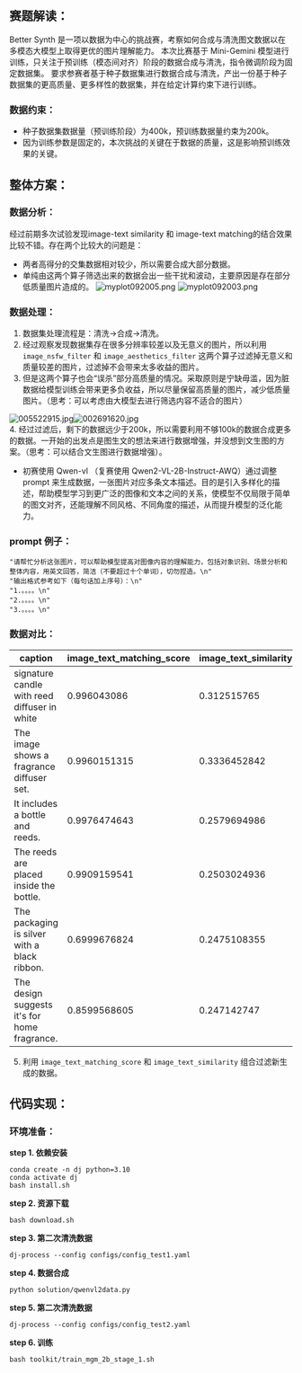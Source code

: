 ## 赛题解读：  
  
Better Synth 是一项以数据为中心的挑战赛，考察如何合成与清洗图文数据以在多模态大模型上取得更优的图片理解能力。 本次比赛基于 Mini-Gemini 模型进行训练，只关注于预训练（模态间对齐）阶段的数据合成与清洗，指令微调阶段为固定数据集。 要求参赛者基于种子数据集进行数据合成与清洗，产出一份基于种子数据集的更高质量、更多样性的数据集，并在给定计算约束下进行训练。  
  
### 数据约束：  
  
- 种子数据集数据量（预训练阶段）为400k，预训练数据量约束为200k。 
- 因为训练参数是固定的，本次挑战的关键在于数据的质量，这是影响预训练效果的关键。  

## 整体方案： 
  
### 数据分析：  
经过前期多次试验发现image-text similarity 和 image-text matching的结合效果比较不错。存在两个比较大的问题是：
- 两者高得分的交集数据相对较少，所以需要合成大部分数据。
- 单纯由这两个算子筛选出来的数据会出一些干扰和波动，主要原因是存在部分低质量图片造成的。
![myplot092005.png](..%2Fmyplot092005.png)
![myplot092003.png](..%2Fmyplot092003.png)
 
### 数据处理：
1. 数据集处理流程是：清洗→合成→清洗。  
2. 经过观察发现数据集存在很多分辨率较差以及无意义的图片，所以利用 `image_nsfw_filter` 和 `image_aesthetics_filter` 这两个算子过滤掉无意义和质量较差的图片，过滤掉不会带来太多收益的图片。
3. 但是这两个算子也会“误杀”部分高质量的情况。采取原则是宁缺毋滥，因为脏数据给模型训练会带来更多负收益，所以尽量保留高质量的图片，减少低质量图片。（思考：可以考虑由大模型去进行筛选内容不适合的图片）
  
  ![005522915.jpg](..%2Fimages%2Ftest2%2F005522915.jpg)![002691620.jpg](..%2Fimages%2Ftest2%2F002691620.jpg)  
4. 经过过滤后，剩下的数据远少于200k，所以需要利用不够100k的数据合成更多的数据。一开始的出发点是图生文的想法来进行数据增强，并没想到文生图的方案。（思考：可以结合文生图进行数据增强）。
  - 初赛使用 Qwen-vl （复赛使用 Qwen2-VL-2B-Instruct-AWQ）通过调整 prompt 来生成数据，一张图片对应多条文本描述。目的是引入多样化的描述，帮助模型学习到更广泛的图像和文本之间的关系，使模型不仅局限于简单的图文对齐，还能理解不同风格、不同角度的描述，从而提升模型的泛化能力。  
  
### prompt 例子：  
  
```  
"请帮忙分析这张图片，可以帮助模型提高对图像内容的理解能力，包括对象识别、场景分析和整体内容，用英文回答，简洁（不要超过十个单词），切勿捏造。\n"  
"输出格式参考如下（每句话加上序号）：\n"  
"1.。。。。\n"  
"2.。。。。\n"  
"3.。。。。\n"  
```  
  
### 数据对比：  
  
| caption | image_text_matching_score | image_text_similarity |  
|------------------------------------------------------------------------------------------------|----------------------------|-----------------------|  
| signature candle with reed diffuser in white                                                    | 0.996043086                | 0.312515765           |  
| The image shows a fragrance diffuser set. | 0.9960151315                | 0.3336452842          |  
| It includes a bottle and reeds. | 0.9976474643                | 0.2579694986            |  
| The reeds are placed inside the bottle. | 0.9909159541                | 0.2503024936           |  
| The packaging is silver with a black ribbon. | 0.6999676824                | 0.2475108355           |
| The design suggests it's for home fragrance. | 0.8599568605                | 0.247142747           |

  
  
5. 利用 `image_text_matching_score` 和 `image_text_similarity` 组合过滤新生成的数据。

## 代码实现： 
### 环境准备：
**step 1. 依赖安装**

```shell
conda create -n dj python=3.10
conda activate dj
bash install.sh
```

**step 2. 资源下载**

```shell
bash download.sh
```

**step 3. 第二次清洗数据**

```shell
dj-process --config configs/config_test1.yaml
```


**step 4. 数据合成**

```shell
python solution/qwenvl2data.py
```

**step 5. 第二次清洗数据**

```shell
dj-process --config configs/config_test2.yaml
```


**step 6. 训练**

```shell
bash toolkit/train_mgm_2b_stage_1.sh
```
